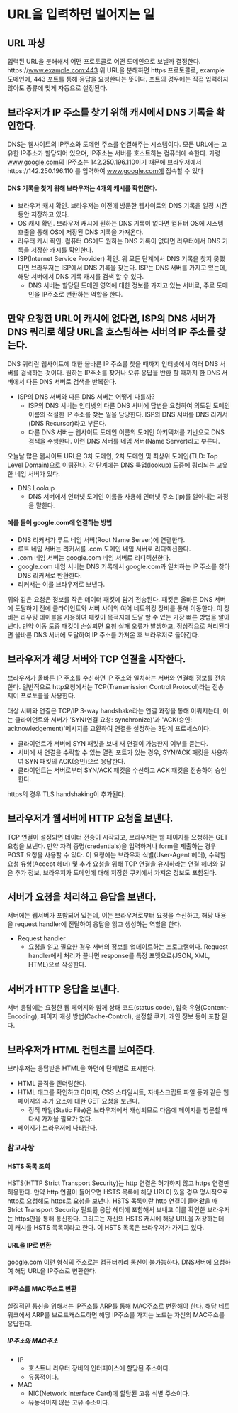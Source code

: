 # URL을 입력하면 벌어지는 일

## URL 파싱
입력된 URL을 분해해서 어떤 프로토콜로 어떤 도메인으로 보낼까 결정한다.   
https:\/\/www.example.com:443
위 URL을 분해하면 https 프로토콜로, example 도메인에, 443 포트를 통해 응답을 요청한다는 뜻이다. 포트의 경우에는 직접 입력하지 않아도 종류에 맞게 자동으로 설정된다.  

## 브라우저가 IP 주소를 찾기 위해 캐시에서 DNS 기록을 확인한다.
DNS는 웹사이트의 IP주소와 도메인 주소를 연결해주는 시스템이다. 모든 URL에는 고유한 IP주소가 할당되어 있으며, IP주소는 서버를 호스트하는 컴퓨터에 속한다. 가령 www.google.com의 IP주소는 142.250.196.110이기 때문에 브라우저에서 https:\/\/142.250.196.110 를 입력하여 www.google.com에 접속할 수 있다


#### DNS 기록을 찾기 위해 브라우저는 4개의 캐시를 확인한다.
* 브라우저 캐시 확인. 브라우저는 이전에 방문한 웹사이트의 DNS 기록을 일정 시간 동안 저장하고 있다.
* OS 캐시 확인. 브라우저 캐시에 원하는 DNS 기록이 없다면 컴퓨터 OS에 시스템 호출을 통해 OS에 저장된 DNS 기록을 가져온다.
* 라우터 캐시 확인. 컴퓨터 OS에도 원하는 DNS 기록이 없다면 라우터에서 DNS 기록을 저장한 캐시를 확인한다.
* ISP(Internet Service Provider) 확인. 위 모든 단계에서 DNS 기록을 찾지 못했다면 브라우저는 ISP에서 DNS 기록을 찾는다. ISP는 DNS 서버를 가지고 있는데, 해당 서버에서 DNS 기록 캐시를 검색 할 수 있다.
  * DNS 서버는 할당된 도메인 영역에 대한 정보를 가지고 있는 서버로, 주로 도메인을 IP주소로 변환하는 역할을 한다.

## 만약 요청한 URL이 캐시에 없다면, ISP의 DNS 서버가 DNS 쿼리로 해당 URL을 호스팅하는 서버의 IP 주소를 찾는다.
DNS 쿼리란 웹사이트에 대한 올바른 IP 주소를 찾을 때까지 인터넷에서 여러 DNS 서버를 검색하는 것이다. 원하는 IP주소를 찾거나 오류 응답을 반환 할 때까지 한 DNS 서버에서 다른 DNS 서버로 검색을 반복한다.
* ISP의 DNS 서버와 다른 DNS 서버는 어떻게 다를까?
  * ISP의 DNS 서버는 인터넷의 다른 DNS 서버에 답변을 요청하여 의도된 도메인 이름의 적절한 IP 주소를 찾는 일을 담당한다. ISP의 DNS 서버를 DNS 리커서(DNS Recursor)라고 부른다.
  * 다른 DNS 서버는 웹사이트 도메인 이름의 도메인 아키텍처를 기반으로 DNS 검색을 수행한다. 이런 DNS 서버를 네임 서버(Name Server)라고 부른다.

오늘날 많은 웹사이트 URL은 3차 도메인, 2차 도메인 및 최상위 도메인(TLD: Top Level Domain)으로 이뤄진다. 각 단계에는 DNS 룩업(lookup) 도중에 쿼리되는 고유한 네임 서버가 있다.
* DNS Lookup
  * DNS 서버에서 인터넷 도메인 이름을 사용해 인터넷 주소 (ip)를 알아내는 과정을 말한다.
    
#### 예를 들어 google.com에 연결하는 방법
* DNS 리커서가 루트 네임 서버(Root Name Server)에 연결한다.
* 루트 네임 서버는 리커서를 .com 도메인 네임 서버로 리디렉션한다.
* .com 네임 서버는 google.com 네임 서버로 리디렉션한다.
* google.com 네임 서버는 DNS 기록에서 google.com과 일치하는 IP 주소를 찾아 DNS 리커서로 반환한다.
* 리커서는 이를 브라우저로 보낸다.

위와 같은 요청은 정보를 작은 데이터 패킷에 담겨 전송된다. 패킷은 올바른 DNS 서버에 도달하기 전에 클라이언트와 서버 사이의 여어 네트워킹 장비를 통해 이동한다. 이 장비는 라우팅 테이블을 사용하여 패킷이 목적지에 도달 할 수 있는 가장 빠른 방법을 알아낸다. 만약 이동 도중 패킷이 손실되면 요청 실패 오류가 발생하고, 정상적으로 처리된다면 올바른 DNS 서버에 도달하여 IP 주소를 가져온 후 브라우저로 돌아간다.

## 브라우저가 해당 서버와 TCP 연결을 시작한다.
브라우저가 올바른 IP 주소를 수신하면 IP 주소와 일치하는 서버와 연결해 정보를 전송한다. 일반적으로 http요청에서는 TCP(Transmission Control Protocol)라는 전송 제어 프로토콜을 사용한다.

대상 서버와 연결은 TCP/IP 3-way handshake라는 연결 과정을 통해 이뤄지는데, 이는 클라이언트와 서버가 'SYN(연결 요청: synchronize)'과 'ACK(승인: acknowledgement)'메시지를 교환하여 연결을 설정하는 3단계 프로세스이다.
* 클라이언트가 서버에 SYN 패킷을 보내 새 연결이 가능한지 여부를 묻는다.
* 서버에 새 연결을 수락할 수 있는 열린 포트가 있는 경우, SYN/ACK 패킷을 사용하여 SYN 패킷의 ACK(승인)으로 응답한다.
* 클라이언트는 서버로부터 SYN/ACK 패킷을 수신하고 ACK 패킷을 전송하여 승인한다.

https의 경우 TLS handshaking이 추가된다.

## 브라우저가 웹서버에 HTTP 요청을 보낸다.
TCP 연결이 설정되면 데이터 전송이 시작되고, 브라우저는 웹 페이지를 요청하는 GET 요청을 보낸다. 만약 자격 증명(credentials)을 입력하거나 form을 제출하는 경우 POST 요청을 사용할 수 있다. 이 요청에는 브라우저 식별(User-Agent 헤더), 수락할 요청 유형(Accept 헤더) 및 추가 요청을 위해 TCP 연결을 유지하라는 연결 헤더와 같은 추가 정보, 브라우저가 도메인에 대해 저장한 쿠키에서 가져온 정보도 포함된다.

## 서버가 요청을 처리하고 응답을 보낸다.
서버에는 웹서버가 포함되어 있는데, 이는 브라우저로부터 요청을 수신하고, 해당 내용을 request handler에 전달하여 응답을 읽고 생성하는 역할을 한다.
* Request handler
  * 요청을 읽고 필요한 경우 서버의 정보를 업데이트하는 프로그램이다.
Request handler에서 처리가 끝나면 response를 특정 포맷으로(JSON, XML, HTML)으로 작성한다.

## 서버가 HTTP 응답을 보낸다.
서버 응답에는 요청한 웹 페이지와 함께 상태 코드(status code), 압축 유형(Content-Encoding), 페이지 캐싱 방법(Cache-Control), 설정할 쿠키, 개인 정보 등이 포함 된다.

## 브라우저가 HTML 컨텐츠를 보여준다.
브라우저는 응답받은 HTML을 화면에 단계별로 표시한다. 
* HTML 골격을 렌더링한다.
* HTML 태그를 확인하고 이미지, CSS 스타일시트, 자바스크립트 파일 등과 같은 웹 페이지의 추가 요소에 대한 GET 요청을 보낸다. 
  * 정적 파일(Static File)은 브라우저에서 캐싱되므로 다음에 페이지를 방문할 때 다시 가져올 필요가 없다.
* 페이지가 브라우저에 나타난다.


### 참고사항
#### HSTS 목록 조회
HSTS(HTTP Strict Transport Security)는 http 연결은 허가하지 않고 https 연결만 허용한다. 만약 http 연결이 들어오면 HSTS 목록에 해당 URL이 있을 경우 명시적으로 http로 요청해도 https로 요청을 보낸다. HSTS 목록이란 http 연결이 들어왔을 때 Strict Transport Security 필드를 응답 헤더에 포함해서 보내고 이를 확인한 브라우저는 https만을 통해 통신한다. 그리고는 자신의 HSTS 캐시에 해당 URL을 저장하는데 이 캐시를 HSTS 목록이라고 한다. 이 HSTS 목록은 브라우저가 가지고 있다.

#### URL을 IP로 변환
google.com 이런 형식의 주소로는 컴퓨터끼리 통신이 불가능하다. DNS서버에 요청하여 해당 URL을 IP주소로 변환한다.

#### IP주소를 MAC주소로 변환
실질적인 통신을 위해서는 IP주소를 ARP를 통해 MAC주소로 변환해야 한다. 해당 네트워크에서 ARP를 브로드캐스트하면 해당 IP주소를 가지는 노드는 자신의 MAC주소를 응답한다.

##### IP주소와 MAC주소
* IP
  * 호스트나 라우터 장비의 인터페이스에 할당된 주소이다.
  * 유동적이다.
* MAC
  * NIC(Network Interface Card)에 할당된 고유 식별 주소이다.
  * 유동적이지 않은 고유 주소이다.



